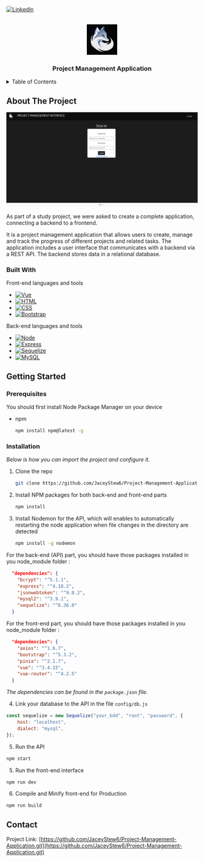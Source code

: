 <!-- PROJECT SHIELDS -->
[![LinkedIn][linkedin-shield]][linkedin-url]

<!-- PROJECT LOGO -->
<br />
<div align="center">
    <img src="./Logo Polar Fox Games.png" alt="Logo" width="80" height="80">

  <h3 align="center">Project Management Application</h3>
</div>

<!-- TABLE OF CONTENTS -->
<details>
  <summary>Table of Contents</summary>
  <ol>
    <li>
      <a href="#about-the-project">About The Project</a>
      <ul>
        <li><a href="#built-with">Built With</a></li>
      </ul>
    </li>
    <li>
      <a href="#getting-started">Getting Started</a>
      <ul>
        <li><a href="#prerequisites">Prerequisites</a></li>
        <li><a href="#installation">Installation</a></li>
      </ul>
    </li>
    <li><a href="#contact">Contact</a></li>
  </ol>
</details>

<!-- ABOUT THE PROJECT -->
## About The Project

![Interface Screenshot][interface-screenshot]

As part of a study project, we were asked to create a complete application, connecting a backend to a frontend.

It is a project management application that allows users to create, manage and track the progress of different projects and related tasks. The application includes a user interface that communicates with a backend via a REST API. The backend stores data in a relational database.

### Built With

Front-end languages and tools

* [![Vue][Vue.js]][Vue-url]
* [![HTML][Html.dev]][Html-url]
* [![CSS][CSS.dev]][CSS-url]
* [![Bootstrap][Bootstrap.com]][Bootstrap-url]

Back-end languages and tools

* [![Node][Node.js]][Node-url]
* [![Express][Express.js]][Express-url]
* [![Sequelize][Sequelize.js]][Sequelize-url]
* [![MySQL][MySql]][MySQL-url]


## Getting Started

### Prerequisites

You should first install Node Package Manager on your device
* npm
  ```sh
  npm install npm@latest -g
  ```

### Installation

_Below is how you can import the project and configure it._

1. Clone the repo
   ```sh
   git clone https://github.com/JaceyStew6/Project-Management-Application.git
   ```
2. Install NPM packages for both back-end and front-end parts
   ```sh
   npm install
   ```

3. Install Nodemon for the API, which will enables to automatically restarting the node application when file changes in the directory are detected

   ```sh
   npm install -g nodemon
   ```

For the back-end (API) part, you should have those packages installed in you node_module folder :
```json
  "dependencies": {
    "bcrypt": "^5.1.1",
    "express": "^4.18.2",
    "jsonwebtoken": "^9.0.2",
    "mysql2": "^3.9.1",
    "sequelize": "^6.36.0"
  }
```
For the front-end part, you should have those packages installed in you node_module folder :

```json
  "dependencies": {
    "axios": "^1.6.7",
    "bootstrap": "^5.3.2",
    "pinia": "^2.1.7",
    "vue": "^3.4.15",
    "vue-router": "^4.2.5"
  }
```
_The dependencies can be found in the `package.json` file_.


4. Link your database to the API in the file `config/db.js`
```js
const sequelize = new Sequelize("your_bdd", "root", "password", {
    host: "localhost",
    dialect: "mysql",
});
```

5. Run the API
```sh
npm start
```

5. Run the front-end interface
```sh
npm run dev
```

6. Compile and Minify front-end for Production
```sh
npm run build
```

## Contact

Project Link: [https://github.com/JaceyStew6/Project-Management-Application.git](https://github.com/JaceyStew6/Project-Management-Application.git)





<!-- MARKDOWN LINKS & IMAGES -->
[linkedin-shield]: https://img.shields.io/badge/-LinkedIn-black.svg?style=for-the-badge&logo=linkedin&colorB=555
[linkedin-url]: https://www.linkedin.com/in/p-roxane/
[interface-screenshot]: ./Documentation%20projet/Auth-view.png
<!-- front-end links -->
[Vue.js]: https://img.shields.io/badge/Vue.js-35495E?style=for-the-badge&logo=vuedotjs&logoColor=4FC08D
[Vue-url]: https://vuejs.org/
[Html.dev]:   https://img.shields.io/badge/HTML5-E34F26?style=for-the-badge&logo=html5&logoColor=white
[Html-url]: https://developer.mozilla.org/fr/docs/Web/HTML
[CSS.dev]: https://img.shields.io/badge/CSS3-1572B6?style=for-the-badge&logo=css3&logoColor=white
[CSS-url]: https://developer.mozilla.org/fr/docs/Web/CSS
[Bootstrap.com]: https://img.shields.io/badge/Bootstrap-563D7C?style=for-the-badge&logo=bootstrap&logoColor=white
[Bootstrap-url]: https://getbootstrap.com
<!-- back-end links -->
[Node.js]: https://img.shields.io/badge/Node.js-43853D?style=for-the-badge&logo=node.js&logoColor=white
[Node-url]: https://nodejs.org/en
[Express.js]:  https://img.shields.io/badge/Express.js-404D59?style=for-the-badge
[Express-url]: https://expressjs.com/fr/
[Sequelize.js]: https://img.shields.io/badge/sequelize-323330?style=for-the-badge&logo=sequelize&logoColor=blue
[Sequelize-url]: https://sequelize.org/
[MySql]: https://img.shields.io/badge/MySQL-00000F?style=for-the-badge&logo=mysql&logoColor=white
[MySQL-url]: https://www.mysql.com/fr/